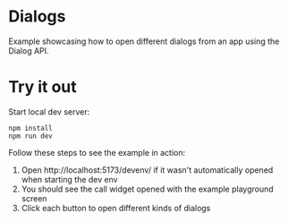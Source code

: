 # Dialogs

Example showcasing how to open different dialogs from an app using the Dialog API.

# Try it out

Start local dev server:

```
npm install
npm run dev
```

Follow these steps to see the example in action:

1. Open http://localhost:5173/devenv/ if it wasn't automatically opened when starting the dev env
2. You should see the call widget opened with the example playground screen
3. Click each button to open different kinds of dialogs
